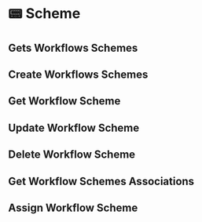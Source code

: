 # 📟 Scheme

## Gets Workflows Schemes

## Create Workflows Schemes

## Get Workflow Scheme

## Update Workflow Scheme

## Delete Workflow Scheme

## Get Workflow Schemes Associations

## Assign Workflow Scheme
